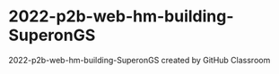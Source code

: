 # 2022-p2b-web-hm-building-SuperonGS
2022-p2b-web-hm-building-SuperonGS created by GitHub Classroom
